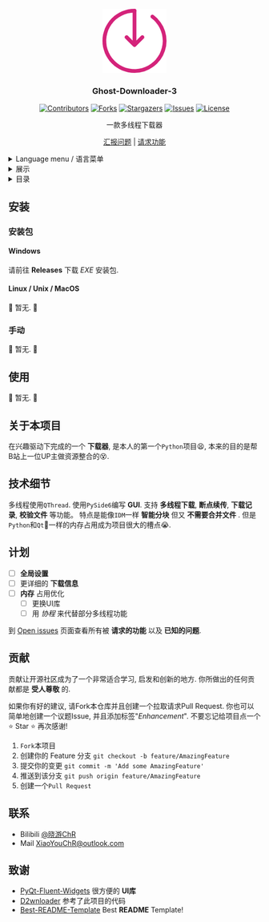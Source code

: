 <!-- PROJECT LOGO -->
<center>

[![Logo](media/logo.png)](https://github.com/XiaoYouChR/Ghost-Downloader-3)

### Ghost-Downloader-3

[![Contributors][contributors-shield]][contributors-url]
[![Forks][forks-shield]][forks-url]
[![Stargazers][stars-shield]][stars-url]
[![Issues][issues-shield]][issues-url]
[![License][license-shield]][license-url]

一款多线程下载器

[汇报问题](https://github.com/XiaoYouChR/Ghost-Downloader-3/issues/new?labels=bug&template=bug-report---.md)
 | 
[请求功能](https://github.com/XiaoYouChR/Ghost-Downloader-3/issues/new?labels=enhancement&template=feature-request---.md)

</center>


<!-- LANGUAGE MENU-->
<details>
<summary>Language menu / 语言菜单</summary>

- [_en_US_ English](README.md)
- [_zh_CN_ 简体中文](README_zhCN.md)

</details>


<!-- SHOWCASE -->
<details>
<summary>展示</summary>

> 下载 _SparkleOS_ 镜像. 
[![Screenshot0](media/screenshot0.png)](https://space.bilibili.com/437313511)

</details>


<!-- TABLE OF CONTENTS -->
<details>
<summary>目录</summary>

[TOC]

</details>


<!-- INSTALL -->
## 安装

### 安装包

#### Windows
请前往 __Releases__ 下载 _EXE_ 安装包. 

#### Linux / Unix / MacOS
:construction: 暂无. :construction:

### 手动
:construction: 暂无. :construction:


<!-- USAGE -->
## 使用

:construction: 暂无. :construction:


<!-- ABOUT THE PROJECT -->
## 关于本项目

在兴趣驱动下完成的一个 __下载器__, 是本人的第一个`Python`项目:tired_face:, 本来的目的是帮B站上一位UP主做资源整合的:dizzy_face:. 

<!-- TECHNICAL DETAILS-->
## 技术细节

多线程使用`QThread`. 
使用`PySide6`编写 __GUI__. 
支持 __多线程下载__, __断点续传__, __下载记录__, __校验文件__ 等功能。
特点是能像`IDM`一样 __智能分块__ 但又 __不需要合并文件__ . 但是`Python`和`Qt`:shit:一样的内存占用成为项目很大的槽点:sob:. 


<!-- ROADMAP -->
## 计划

- [ ] __全局设置__
- [ ] 更详细的 __下载信息__
- [ ] __内存__ 占用优化
    - [ ] 更换UI库
    - [ ] 用 _协程_ 来代替部分多线程功能

到 [Open issues](https://github.com/XiaoYouChR/Ghost-Downloader-3/issues) 页面查看所有被 __请求的功能__ 以及 __已知的问题__. 


<!-- CONTRIBUTING -->
## 贡献

贡献让开源社区成为了一个非常适合学习, 启发和创新的地方. 你所做出的任何贡献都是 __受人尊敬__ 的. 

如果你有好的建议, 请Fork本仓库并且创建一个拉取请求Pull Request. 你也可以简单地创建一个议题Issue, 并且添加标签"_Enhancement_". 
不要忘记给项目点一个 :star: Star :star: 再次感谢! 

1. `Fork`本项目
2. 创建你的 Feature 分支
`git checkout -b feature/AmazingFeature`
3. 提交你的变更
`git commit -m 'Add some AmazingFeature'`
4. 推送到该分支
`git push origin feature/AmazingFeature`
5. 创建一个`Pull Request`


<!-- CONTACT -->
## 联系

- Bilibili  [@晓游ChR](https://space.bilibili.com/437313511)
- Mail      XiaoYouChR@outlook.com


<!-- ACKNOWLEDGMENTS -->
## 致谢

- [PyQt-Fluent-Widgets](https://github.com/zhiyiYo/PyQt-Fluent-Widgets) 很方便的 __UI库__
- [D2wnloader](https://github.com/DamageControlStudio/D2wnloader) 参考了此项目的代码
- [Best-README-Template](https://github.com/othneildrew/Best-README-Template) Best __README__ Template! 


<!-- MARKDOWN LINKS & IMAGES -->
[contributors-shield]: https://img.shields.io/github/contributors/XiaoYouChR/Ghost-Downloader-3.svg?style=for-the-badge
[contributors-url]: https://github.com/XiaoYouChR/Ghost-Downloader-3/graphs/contributors
[forks-shield]: https://img.shields.io/github/forks/XiaoYouChR/Ghost-Downloader-3.svg?style=for-the-badge
[forks-url]: https://github.com/XiaoYouChR/Ghost-Downloader-3/network/members
[stars-shield]: https://img.shields.io/github/stars/XiaoYouChR/Ghost-Downloader-3.svg?style=for-the-badge
[stars-url]: https://github.com/XiaoYouChR/Ghost-Downloader-3/stargazers
[issues-shield]: https://img.shields.io/github/issues/XiaoYouChR/Ghost-Downloader-3.svg?style=for-the-badge
[issues-url]: https://github.com/XiaoYouChR/Ghost-Downloader-3/issues
[license-shield]: https://img.shields.io/github/license/XiaoYouChR/Ghost-Downloader-3.svg?style=for-the-badge
[license-url]: https://github.com/XiaoYouChR/Ghost-Downloader-3/blob/master/LICENSE
[product-screenshot]: images/screenshot.png

